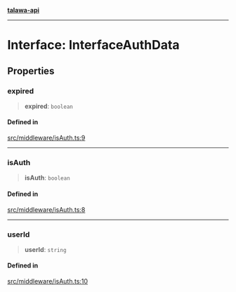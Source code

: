 [**talawa-api**](../../../README.md)

***

# Interface: InterfaceAuthData

## Properties

### expired

> **expired**: `boolean`

#### Defined in

[src/middleware/isAuth.ts:9](https://github.com/Suyash878/talawa-api/blob/f376d03c37e9acd046e7cc983947432c95f74442/src/middleware/isAuth.ts#L9)

***

### isAuth

> **isAuth**: `boolean`

#### Defined in

[src/middleware/isAuth.ts:8](https://github.com/Suyash878/talawa-api/blob/f376d03c37e9acd046e7cc983947432c95f74442/src/middleware/isAuth.ts#L8)

***

### userId

> **userId**: `string`

#### Defined in

[src/middleware/isAuth.ts:10](https://github.com/Suyash878/talawa-api/blob/f376d03c37e9acd046e7cc983947432c95f74442/src/middleware/isAuth.ts#L10)
